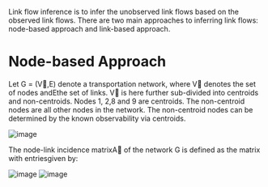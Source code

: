 Link flow inference is to infer the unobserved link flows based on the observed link flows. 
There are two main approaches to inferring link flows: node-based approach and link-based approach. 

# Node-based Approach
Let G = (V,E) denote a transportation network, where V denotes the set of nodes andEthe set of links. 
V is here further sub-divided into centroids and non-centroids. Nodes 1, 2,8 and 9 are centroids. The non-centroid nodes are all other nodes in the network. 
The non-centroid nodes can be determined by the known observability via centroids. 

![image](https://user-images.githubusercontent.com/88390140/131421589-186152da-d561-46b6-a595-d8f268416233.png)

The node-link incidence matrixA  of the network G is defined as the matrix with entriesgiven by: 
 
 ![image](https://user-images.githubusercontent.com/88390140/131421516-35edad06-0749-4a56-bda7-37b5226355b2.png)
 ![image](https://user-images.githubusercontent.com/88390140/131421836-809f20ae-de45-4f63-8ced-6b33e13f28a6.png)



